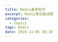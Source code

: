```yaml
---
title: Redis基本知识
excerpt: Redis常见面试题
categories:
  - topics
tags: Redis
date: 2016-11-05 20:10
---
```

